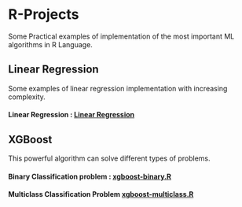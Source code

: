 # R-Projects

Some Practical examples of implementation of the most important ML algorithms in R Language.

## Linear Regression
Some examples of linear regression implementation with increasing complexity.

#### Linear Regression : [Linear Regression](https://github.com/Elpinzeiro/R-Projects/tree/main/LinearRegression)

## XGBoost

This powerful algorithm can solve different types of problems.

#### Binary Classification problem : [xgboost-binary.R](https://github.com/Elpinzeiro/R-Projects/blob/main/XGBoost/Binary/xgboost-binary.R)

#### Multiclass Classification Problem [xgboost-multiclass.R](https://github.com/Elpinzeiro/R-Projects/blob/main/XGBoost/Multiclass/xgboost-multiclass.R)
